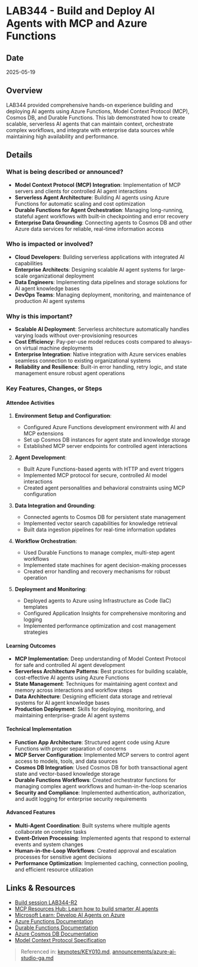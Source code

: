 # LAB344 - Build and Deploy AI Agents with MCP and Azure Functions

## Date
2025-05-19

## Overview
LAB344 provided comprehensive hands-on experience building and deploying AI agents using Azure Functions, Model Context Protocol (MCP), Cosmos DB, and Durable Functions. This lab demonstrated how to create scalable, serverless AI agents that can maintain context, orchestrate complex workflows, and integrate with enterprise data sources while maintaining high availability and performance.

## Details

### What is being described or announced?
- **Model Context Protocol (MCP) Integration**: Implementation of MCP servers and clients for controlled AI agent interactions
- **Serverless Agent Architecture**: Building AI agents using Azure Functions for automatic scaling and cost optimization
- **Durable Functions for Agent Orchestration**: Managing long-running, stateful agent workflows with built-in checkpointing and error recovery
- **Enterprise Data Grounding**: Connecting agents to Cosmos DB and other Azure data services for reliable, real-time information access

### Who is impacted or involved?
- **Cloud Developers**: Building serverless applications with integrated AI capabilities
- **Enterprise Architects**: Designing scalable AI agent systems for large-scale organizational deployment
- **Data Engineers**: Implementing data pipelines and storage solutions for AI agent knowledge bases
- **DevOps Teams**: Managing deployment, monitoring, and maintenance of production AI agent systems

### Why is this important?
- **Scalable AI Deployment**: Serverless architecture automatically handles varying loads without over-provisioning resources
- **Cost Efficiency**: Pay-per-use model reduces costs compared to always-on virtual machine deployments
- **Enterprise Integration**: Native integration with Azure services enables seamless connection to existing organizational systems
- **Reliability and Resilience**: Built-in error handling, retry logic, and state management ensure robust agent operations

### Key Features, Changes, or Steps

#### Attendee Activities
1. **Environment Setup and Configuration**:
   - Configured Azure Functions development environment with AI and MCP extensions
   - Set up Cosmos DB instances for agent state and knowledge storage
   - Established MCP server endpoints for controlled agent interactions

2. **Agent Development**:
   - Built Azure Functions-based agents with HTTP and event triggers
   - Implemented MCP protocol for secure, controlled AI model interactions
   - Created agent personalities and behavioral constraints using MCP configuration

3. **Data Integration and Grounding**:
   - Connected agents to Cosmos DB for persistent state management
   - Implemented vector search capabilities for knowledge retrieval
   - Built data ingestion pipelines for real-time information updates

4. **Workflow Orchestration**:
   - Used Durable Functions to manage complex, multi-step agent workflows
   - Implemented state machines for agent decision-making processes
   - Created error handling and recovery mechanisms for robust operation

5. **Deployment and Monitoring**:
   - Deployed agents to Azure using Infrastructure as Code (IaC) templates
   - Configured Application Insights for comprehensive monitoring and logging
   - Implemented performance optimization and cost management strategies

#### Learning Outcomes
- **MCP Implementation**: Deep understanding of Model Context Protocol for safe and controlled AI agent development
- **Serverless Architecture Patterns**: Best practices for building scalable, cost-effective AI agents using Azure Functions
- **State Management**: Techniques for maintaining agent context and memory across interactions and workflow steps
- **Data Architecture**: Designing efficient data storage and retrieval systems for AI agent knowledge bases
- **Production Deployment**: Skills for deploying, monitoring, and maintaining enterprise-grade AI agent systems

#### Technical Implementation
- **Function App Architecture**: Structured agent code using Azure Functions with proper separation of concerns
- **MCP Server Configuration**: Implemented MCP servers to control agent access to models, tools, and data sources
- **Cosmos DB Integration**: Used Cosmos DB for both transactional agent state and vector-based knowledge storage
- **Durable Functions Workflows**: Created orchestrator functions for managing complex agent workflows and human-in-the-loop scenarios
- **Security and Compliance**: Implemented authentication, authorization, and audit logging for enterprise security requirements

#### Advanced Features
- **Multi-Agent Coordination**: Built systems where multiple agents collaborate on complex tasks
- **Event-Driven Processing**: Implemented agents that respond to external events and system changes
- **Human-in-the-Loop Workflows**: Created approval and escalation processes for sensitive agent decisions
- **Performance Optimization**: Implemented caching, connection pooling, and efficient resource utilization

## Links & Resources

- [Build session LAB344-R2](https://build.microsoft.com/en-US/sessions/LAB344-R2)
- [MCP Resources Hub: Learn how to build smarter AI agents](https://techcommunity.microsoft.com/blog/educatordeveloperblog/learn-how-to-build-smarter-ai-agents-with-microsoft%E2%80%99s-mcp-resources-hub/4412565)
- [Microsoft Learn: Develop AI Agents on Azure](https://learn.microsoft.com/en-us/training/paths/develop-ai-agents-on-azure/)
- [Azure Functions Documentation](https://learn.microsoft.com/en-us/azure/azure-functions/)
- [Durable Functions Documentation](https://learn.microsoft.com/en-us/azure/azure-functions/durable/)
- [Azure Cosmos DB Documentation](https://learn.microsoft.com/en-us/azure/cosmos-db/)
- [Model Context Protocol Specification](https://spec.modelcontextprotocol.io/)

> Referenced in: [keynotes/KEY010.md](../keynotes/KEY010.md), [announcements/azure-ai-studio-ga.md](../announcements/azure-ai-studio-ga.md)
